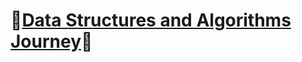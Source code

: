 # 🎉[Data Structures and Algorithms Journey](https://github.com/raingrain/data-structures-and-algorithms-journey)🎉
